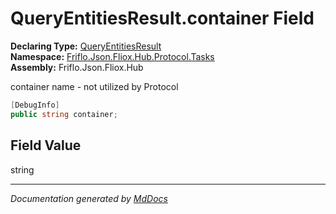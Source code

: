 ﻿<!--  
  <auto-generated>   
    The contents of this file were generated by a tool.  
    Changes to this file may be list if the file is regenerated  
  </auto-generated>   
-->

# QueryEntitiesResult.container Field

**Declaring Type:** [QueryEntitiesResult](../index.md)  
**Namespace:** [Friflo.Json.Fliox.Hub.Protocol.Tasks](../../index.md)  
**Assembly:** Friflo.Json.Fliox.Hub

container name \- not utilized by Protocol

```csharp
[DebugInfo]
public string container;
```

## Field Value

string

___

*Documentation generated by [MdDocs](https://github.com/ap0llo/mddocs)*

